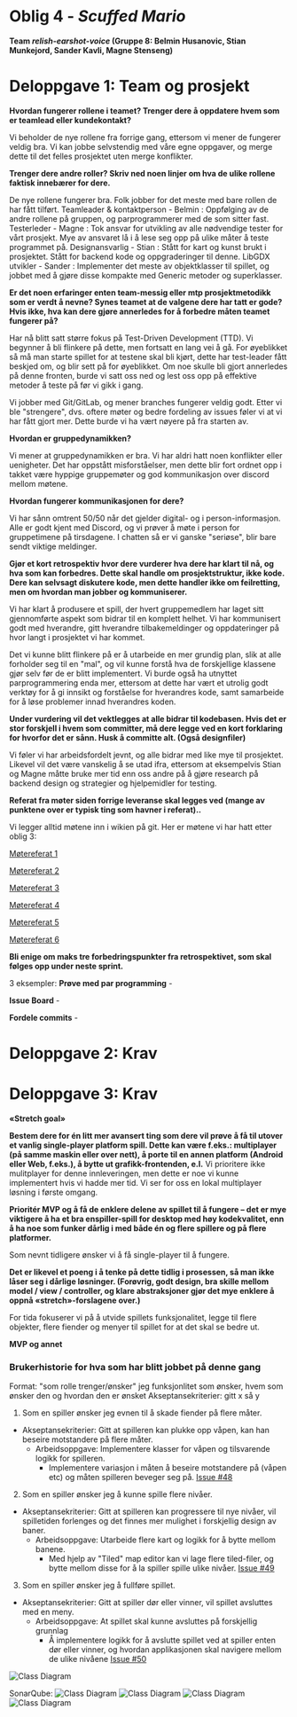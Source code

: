 # Oblig 4 - *Scuffed Mario*
**Team *relish-earshot-voice* (Gruppe 8: Belmin Husanovic, Stian Munkejord, Sander Kavli, Magne Stenseng)**

# **Deloppgave 1: Team og prosjekt**

**Hvordan fungerer rollene i teamet? Trenger dere å oppdatere hvem som er teamlead eller kundekontakt?**

Vi beholder de nye rollene fra forrige gang, ettersom vi mener de fungerer veldig bra. Vi kan jobbe selvstendig med våre egne oppgaver, og merge dette til det felles prosjektet uten merge konflikter.


**Trenger dere andre roller? Skriv ned noen linjer om hva de ulike rollene faktisk innebærer for dere.**

De nye rollene fungerer bra. Folk jobber for det meste med bare rollen de har fått tilført.
Teamleader & kontaktperson - Belmin : Oppfølging av de andre rollene på gruppen, og parprogrammerer med de som sitter fast.
Testerleder - Magne : Tok ansvar for utvikling av alle nødvendige tester for vårt prosjekt. Mye av ansvaret lå i å lese seg opp på ulike måter å teste programmet på.
Designansvarlig - Stian : Stått for kart og kunst brukt i prosjektet. Stått for backend kode og oppgraderinger til denne.
LibGDX utvikler - Sander : Implementer det meste av objektklasser til spillet, og jobbet med å gjøre disse kompakte med Generic metoder og superklasser.

**Er det noen erfaringer enten team-messig eller mtp prosjektmetodikk som er verdt å nevne? Synes teamet at de valgene dere har tatt er gode? Hvis ikke, hva kan dere gjøre annerledes for å forbedre måten teamet fungerer på?**

Har nå blitt satt større fokus på Test-Driven Development (TTD). Vi begynner å bli flinkere på dette, men fortsatt en lang vei å gå. For øyeblikket så må man starte spillet for at testene skal bli kjørt, dette har test-leader fått beskjed om, og blir sett på for øyeblikket. Om noe skulle bli gjort annerledes på denne fronten, burde vi satt oss ned og lest oss opp på effektive metoder å teste på før vi gikk i gang.

Vi jobber med Git/GitLab, og mener branches fungerer veldig godt. Etter vi ble "strengere", dvs. oftere møter og bedre fordeling av issues føler vi at vi har fått gjort mer. Dette burde vi ha vært nøyere på fra starten av.




**Hvordan er gruppedynamikken?**

Vi mener at gruppedynamikken er bra. Vi har aldri hatt noen konflikter eller uenigheter. Det har oppstått misforståelser, men dette blir fort ordnet opp i takket være hyppige gruppemøter og god kommunikasjon over discord mellom møtene.


**Hvordan fungerer kommunikasjonen for dere?**

Vi har sånn omtrent 50/50 når det gjelder digital- og i person-informasjon. Alle er godt kjent med Discord, og vi prøver å møte i person for gruppetimene på tirsdagene. I chatten så er vi ganske "seriøse", blir bare sendt viktige meldinger.


**Gjør et kort retrospektiv hvor dere vurderer hva dere har klart til nå, og hva som kan forbedres. Dette skal handle om prosjektstruktur, ikke kode. Dere kan selvsagt diskutere kode, men dette handler ikke om feilretting, men om hvordan man jobber og kommuniserer.**

Vi har klart å produsere et spill, der hvert gruppemedlem har laget sitt gjennomførte aspekt som bidrar til en komplett helhet. Vi har kommunisert godt med hverandre, gitt hverandre tilbakemeldinger og oppdateringer på hvor langt i prosjektet vi har kommet.

Det vi kunne blitt flinkere på er å utarbeide en mer grundig plan, slik at alle forholder seg til en "mal", og vil kunne forstå hva de forskjellige klassene gjør selv før de er blitt implementert. Vi burde også ha utnyttet parprogrammering enda mer, ettersom at dette har vært et utrolig godt verktøy for å gi innsikt og forståelse for hverandres kode, samt samarbeide for å løse problemer innad hverandres koden.

**Under vurdering vil det vektlegges at alle bidrar til kodebasen. Hvis det er stor forskjell i hvem som committer, må dere legge ved en kort forklaring for hvorfor det er sånn. Husk å committe alt. (Også designfiler)**

Vi føler vi har arbeidsfordelt jevnt, og alle bidrar med like mye til prosjektet. Likevel vil det være vanskelig å se utad ifra, ettersom at eksempelvis Stian og Magne måtte bruke mer tid enn oss andre på å gjøre research på backend design og strategier og hjelpemidler for testing.

**Referat fra møter siden forrige leveranse skal legges ved (mange av punktene over er typisk ting som havner i referat)..**

Vi legger alltid møtene inn i wikien på git. Her er møtene vi har hatt etter oblig 3:

[Møtereferat 1](https://git.app.uib.no/relish-earshot/scuffed-mario/-/wikis/M%C3%B8tereferat-19.april-2022)

[Møtereferat 2](https://git.app.uib.no/relish-earshot/scuffed-mario/-/wikis/M%C3%B8tereferat-21.april-2022)

[Møtereferat 3](https://git.app.uib.no/relish-earshot/scuffed-mario/-/wikis/M%C3%B8tereferat-25.april-2022)

[Møtereferat 4](https://git.app.uib.no/relish-earshot/scuffed-mario/-/wikis/M%C3%B8tereferat-26.april-2022)

[Møtereferat 5](https://git.app.uib.no/relish-earshot/scuffed-mario/-/wikis/M%C3%B8tereferat-28.april-2022)

[Møtereferat 6](https://git.app.uib.no/relish-earshot/scuffed-mario/-/wikis/M%C3%B8tereferat-29.april-2022)

**Bli enige om maks tre forbedringspunkter fra retrospektivet, som skal følges opp under neste sprint.**

3 eksempler: 
**Prøve med par programming** - 

**Issue Board** - 

**Fordele commits** - 

# **Deloppgave 2: Krav**

# **Deloppgave 3: Krav**
**«Stretch goal»**

**Bestem dere for én litt mer avansert ting som dere vil prøve å få til utover et vanlig single-player platform spill. Dette kan være f.eks.: multiplayer (på samme maskin eller over nett), å porte til en annen platform (Android eller Web, f.eks.), å bytte ut grafikk-frontenden, e.l.**
Vi prioritere ikke mulitplayer for denne innleveringen, men dette er noe vi kunne implementert hvis vi hadde mer tid. Vi ser for oss en lokal multiplayer løsning i første omgang.

**Prioritér MVP og å få de enklere delene av spillet til å fungere – det er mye viktigere å ha et bra enspiller-spill for desktop med høy kodekvalitet, enn å ha noe som funker dårlig i med både én og flere spillere og på flere platformer.**

Som nevnt tidligere ønsker vi å få single-player til å fungere. 

**Det er likevel et poeng i å tenke på dette tidlig i prosessen, så man ikke låser seg i dårlige løsninger. (Forøvrig, godt design, bra skille mellom model / view / controller, og klare abstraksjoner gjør det mye enklere å oppnå «stretch»-forslagene over.)**

For tida fokuserer vi på å utvide spillets funksjonalitet, legge til flere objekter, flere fiender og menyer til spillet for at det skal se bedre ut.


**MVP og annet**

### Brukerhistorie for hva som har blitt jobbet på denne gang
Format: "som rolle trenger/ønsker" jeg funksjonlitet som ønsker, hvem som ønsker den og hvordan den er ønsket
Akseptansekriterier: gitt x så y 

1. Som en spiller ønsker jeg evnen til å skade fiender på flere måter. 
- Akseptansekriterier: Gitt at spilleren kan plukke opp våpen, kan han beseire motstandere på flere måter.
    - Arbeidsoppgave: Implementere klasser for våpen og tilsvarende logikk for spilleren.
        - Implementere variasjon i måten å beseire motstandere på (våpen etc) og måten spilleren beveger seg på. [Issue #48](https://git.app.uib.no/relish-earshot/scuffed-mario/-/issues/48)

2. Som en spiller ønsker jeg å kunne spille flere nivåer.
- Akseptansekriterier: Gitt at spilleren kan progressere til nye nivåer, vil spilletiden forlenges og det finnes mer mulighet i forskjellig design av baner.
    - Arbeidsoppgave: Utarbeide flere kart og logikk for å bytte mellom banene.
        - Med hjelp av "Tiled" map editor kan vi lage flere tiled-filer, og bytte mellom disse for å la spiller spille ulike nivåer. [Issue #49](https://git.app.uib.no/relish-earshot/scuffed-mario/-/issues/49)

3. Som en spiller ønsker jeg å fullføre spillet.
- Akseptansekriterier: Gitt at spiller dør eller vinner, vil spillet avsluttes med en meny.
    - Arbeidsoppgave: At spillet skal kunne avsluttes på forskjellig grunnlag
        - Å implementere logikk for å avslutte spillet ved at spiller enten dør eller vinner, og hvordan applikasjonen skal navigere mellom de ulike nivåene [Issue #50](https://git.app.uib.no/relish-earshot/scuffed-mario/-/issues/50)

![Class Diagram](klasseDiagram2.png?raw=true "Class Diagram")

SonarQube:
![Class Diagram](sonarqube_dashboard.png?raw=true "Class Diagram")
![Class Diagram](sonarqube_bug1.png?raw=true "Sonarqube bug 1 report")
![Class Diagram](sonarqube_bug2.png?raw=true "Sonarqube bug 2 report")
![Class Diagram](sonarqube_bug3.png?raw=true "Sonarqube overall report")